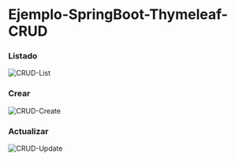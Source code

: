 # Ejemplo-SpringBoot-Thymeleaf-CRUD

### Listado
![CRUD-List](https://user-images.githubusercontent.com/48949439/106463902-40ce4a80-6498-11eb-91f9-694d1de1f99d.png)

### Crear
![CRUD-Create](https://user-images.githubusercontent.com/48949439/106463909-4330a480-6498-11eb-8192-d1c17799572c.png)

### Actualizar
![CRUD-Update](https://user-images.githubusercontent.com/48949439/106463914-4461d180-6498-11eb-8fd9-807ea08f22ab.png)
